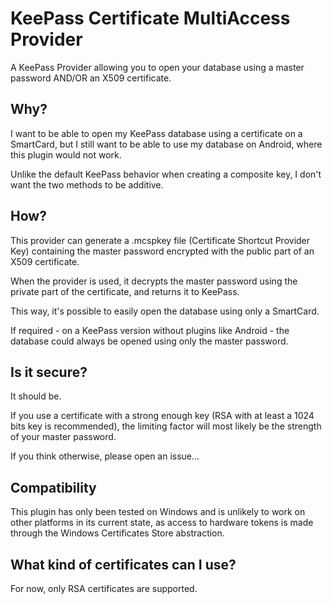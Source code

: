 # KeePass Certificate MultiAccess Provider

A KeePass Provider allowing you to open your database using a master password AND/OR an X509 certificate.

## Why?

I want to be able to open my KeePass database using a certificate on a SmartCard, but I still want to be able to use my database on Android, where this plugin would not work.

Unlike the default KeePass behavior when creating a composite key, I don't want the two methods to be additive.

## How?

This provider can generate a .mcspkey file (Certificate Shortcut Provider Key) containing the master password encrypted with the public part of an X509 certificate.

When the provider is used, it decrypts the master password using the private part of the certificate, and returns it to KeePass.

This way, it's possible to easily open the database using only a SmartCard.

If required - on a KeePass version without plugins like Android - the database could always be opened using only the master password.

## Is it secure?

It should be.

If you use a certificate with a strong enough key (RSA with at least a 1024 bits key is recommended), the limiting factor will most likely be the strength of your master password.

If you think otherwise, please open an issue...

## Compatibility

This plugin has only been tested on Windows and is unlikely to work on other platforms in its current state, as access to hardware tokens is made through the Windows Certificates Store abstraction.

## What kind of certificates can I use?

For now, only RSA certificates are supported.
